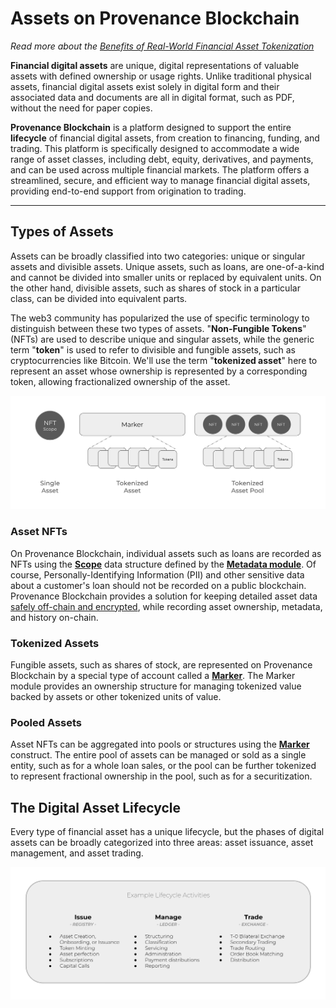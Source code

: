 # Assets on Provenance Blockchain


_Read more about the [Benefits of Real-World Financial Asset Tokenization](https://provenance.io/learn/posts/basics-of-real-world-financial-a)_

**Financial digital assets** are unique, digital representations of valuable assets with defined ownership or 
usage rights. Unlike traditional physical assets, financial digital assets exist solely in digital form and 
their associated data and documents are all in digital format, such as PDF, without the need for paper copies.

**Provenance Blockchain** is a platform designed to support the entire **lifecycle** of financial digital assets, from 
creation to financing, funding, and trading. This platform is specifically designed to accommodate a wide range of 
asset classes, including debt, equity, derivatives, and payments, and can be used across multiple financial markets. 
The platform offers a streamlined, secure, and efficient way to manage financial digital assets, providing 
end-to-end support from origination to trading.

----

## Types of Assets

Assets can be broadly classified into two categories: unique or singular assets and divisible assets. Unique 
assets, such as loans, are one-of-a-kind and cannot be divided into smaller units or replaced by equivalent 
units. On the other hand, divisible assets, such as shares of stock in a particular class, can be divided into 
equivalent parts.

The web3 community has popularized the use of specific terminology to distinguish between these two types of 
assets. "**Non-Fungible Tokens**" (NFTs) are used to describe unique and singular assets, while the generic term "**token**" is 
used to refer to divisible and fungible assets, such as cryptocurrencies like Bitcoin. We'll use the term "**tokenized asset**"
here to represent an asset whose ownership is represented by a corresponding token, allowing fractionalized ownership
of the asset.

![asset types](/img/learn/asset-lifecycle/asset-types.png)


### Asset NFTs

On Provenance Blockchain, individual assets such as loans are recorded as NFTs using the [**Scope**](https://github.com/provenance-io/provenance/blob/main/proto/provenance/metadata/v1/scope.proto#L70) 
data structure defined by the [**Metadata module**](https://github.com/provenance-io/provenance/tree/main/x/metadata/spec). 
Of course, Personally-Identifying Information (PII) and other sensitive data about a customer's loan should not be 
recorded on a public blockchain. Provenance Blockchain provides a solution for keeping detailed asset data [safely
off-chain and encrypted](/docs/pb/p8e/overview/), while recording asset ownership, metadata, and history on-chain.

### Tokenized Assets

Fungible assets, such as shares of stock, are represented on Provenance Blockchain by a special type of account called
a [**Marker**](/docs/pb/modules/marker-module). The Marker module provides an ownership structure for managing tokenized value backed by assets or other tokenized units of value.

### Pooled Assets

Asset NFTs can be aggregated into pools or structures using the [**Marker**](/docs/pb/modules/marker-module) construct. 
The entire pool of assets can be managed or sold as a single entity, such as for a whole loan sales, or the pool 
can be further tokenized to represent fractional ownership in the pool, such as for a securitization.



## The Digital Asset Lifecycle

Every type of financial asset has a unique lifecycle, but the phases of digital assets can be broadly categorized into
three areas: asset issuance, asset management, and asset trading. 


![asset lifecycle](/img/learn/asset-lifecycle/lifecycle.png)
